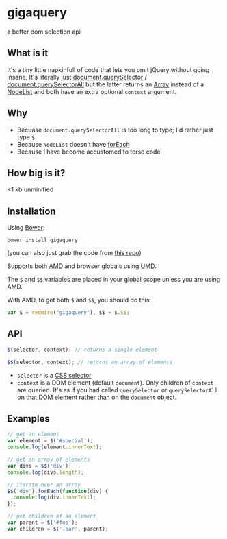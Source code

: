 # gigaquery

a better dom selection api

## What is it

It's a tiny little napkinfull of code that lets you omit jQuery without going insane. It's literally just [document.querySelector](https://developer.mozilla.org/en-US/docs/Web/API/document.querySelector) / [document.querySelectorAll](https://developer.mozilla.org/en-US/docs/Web/API/Document.querySelectorAll) but the latter returns an [Array](https://developer.mozilla.org/en-US/docs/Web/JavaScript/Reference/Global_Objects/Array) instead of a [NodeList](https://developer.mozilla.org/en-US/docs/Web/API/NodeList) and both have an extra optional `context` argument.

## Why

* Becuase `document.querySelectorAll` is too long to type; I'd rather just type `$`
* Because `NodeList` doesn't have [forEach](https://developer.mozilla.org/en-US/docs/Web/JavaScript/Reference/Global_Objects/Array/forEach)
* Because I have become accustomed to terse code

## How big is it?

<1 kb unminified

## Installation

Using [Bower](http://bower.io/):

```
bower install gigaquery
```

(you can also just grab the code from [this repo](https://github.com/incompl/gigaquery/tree/master/src))

Supports both [AMD](http://requirejs.org/docs/whyamd.html) and browser globals using [UMD](https://github.com/umdjs/umd/blob/master/amdWeb.js).

The `$` and `$$` variables are placed in your global scope unless you are using AMD.

With AMD, to get both `$` and `$$`, you should do this:

```javascript
var $ = require("gigaquery"), $$ = $.$$;
```

## API

```javascript
$(selector, context); // returns a single element
```

```javascript
$$(selector, context); // returns an array of elements
```

* `selector` is a [CSS selector](https://developer.mozilla.org/en-US/docs/Web/Guide/CSS/Getting_Started/Selectors)
* `context` is a DOM element (default `document`). Only children of `context` are queried. It's as if you had called `querySelector` or `querySelectorAll` on that DOM element rather than on the `document` object.

## Examples

```javascript
// get an element
var element = $('#special');
console.log(element.innerText);

// get an array of elements
var divs = $$('div');
console.log(divs.length);

// iterate over an array
$$('div').forEach(function(div) {
  console.log(div.innerText);
});

// get children of an element
var parent = $('#foo');
var children = $('.bar', parent);
```
